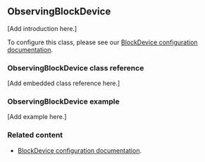 ## ObservingBlockDevice

[Add introduction here.]

To configure this class, please see our [BlockDevice configuration documentation](../reference/configuration-storage.html#blockdevice-default-configuration).

### ObservingBlockDevice class reference

[Add embedded class reference here.]

### ObservingBlockDevice example

[Add example here.]

### Related content

- [BlockDevice configuration documentation](../reference/configuration-storage.html#blockdevice-default-configuration).

